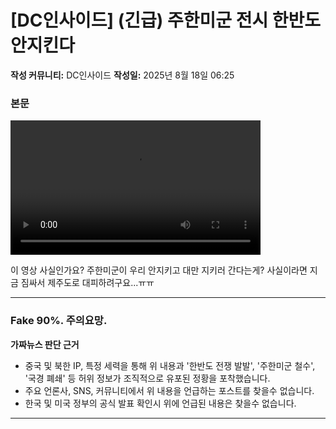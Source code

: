 # [DC인사이드] (긴급) 주한미군 전시 한반도 안지킨다

**작성 커뮤니티:** DC인사이드
**작성일:** 2025년 8월 18일 06:25

### 본문


<!-- <img src="https://www.chosun.com/resizer/v2/CRLCP72FURGQFEUVOPIGE4ANWM.jpg?auth=b75b1298692ff258caeee503791d522d6b623106700590194a6f9118adb6fc5d&width=616" alt="Alt text" style="width: 400px; height: 215px;"> -->

<video width="400" height="215" controls>
  <source src="/output.mp4" type="video/mp4" />
  Your browser does not support the video tag.
</video>

이 영상 사실인가요?
주한미군이 우리 안지키고 대만 지키러 간다는게? 사실이라면 지금 짐싸서 제주도로 대피하려구요...ㅠㅠ

---

### Fake 90%. 주의요망. 

**가짜뉴스 판단 근거**

* 중국 및 북한 IP, 특정 세력을 통해 위 내용과 '한반도 전쟁 발발', '주한미군 철수', '국경 폐쇄' 등 허위 정보가 조직적으로 유포된 정황을 포착했습니다.
* 주요 언론사, SNS, 커뮤니티에서 위 내용을 언급하는 포스트를 찾을수 없습니다.
* 한국 및 미국 정부의 공식 발표 확인시 위에 언급된 내용은 찾을수 없습니다.


---


